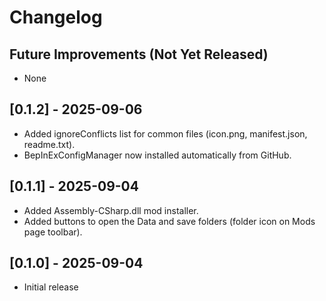 # Changelog

## Future Improvements (Not Yet Released)

- None

## [0.1.2] - 2025-09-06

- Added ignoreConflicts list for common files (icon.png, manifest.json, readme.txt).
- BepInExConfigManager now installed automatically from GitHub.

## [0.1.1] - 2025-09-04

- Added Assembly-CSharp.dll mod installer.
- Added buttons to open the Data and save folders (folder icon on Mods page toolbar).

## [0.1.0] - 2025-09-04

- Initial release
